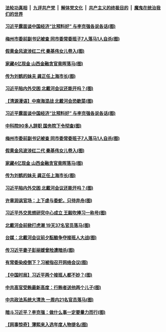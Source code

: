 ####  [法轮功真相](../../../../basic/blob/master/README.md?t=07230302) &nbsp;|&nbsp; [九评共产党](../../../../9ping.md/blob/master/README.md?t=07230302) &nbsp;|&nbsp; [解体党文化](../../../../jtdwh.md/blob/master/README.md?t=07230302)  &nbsp;|&nbsp; [共产主义的终极目的](../../../../gczydzjmd.md/blob/master/README.md?t=07230302) &nbsp;|&nbsp; [魔鬼在统治我们的世界](../../../../mgztzwmdsj.md/blob/master/README.md?t=07230302) 

#### [习近平露面谈中国经济“比预料好” 与李克强各说各话(图)](../pages/p2/940514.md?t=07230302) 

#### [梅州市委前副书记被查 同市委常委班子7人落马1人自杀(图)](../pages/p2/940481.md?t=07230302) 

#### [假黄金风波涉红二代 秦基伟女儿卷入(图)](../pages/p2/940423.md?t=07230302) 

#### [家藏4亿现金 山西金融贪官竟晖落马(图)](../pages/p2/940411.md?t=07230302) 

#### [传为刘鹤的妹夫 龚正任上海市长(图)](../pages/p2/940407.md?t=07230302) 

#### [习近平陷内外交困 北戴河会议还能开吗？(图)](../pages/p2/940322.md?t=07230302) 

#### [【清源漫语】中南海混战 北戴河会恐歇菜(图)](../pages/p2/940539.md?t=07230302) 

#### [习近平露面谈中国经济“比预料好” 与李克强各说各话(图)](../pages/p2/940514.md?t=07230302) 

#### [中科院90多人辞职 国务院下令彻查(图)](../pages/p2/940489.md?t=07230302) 

#### [梅州市委前副书记被查 同市委常委班子7人落马1人自杀(图)](../pages/p2/940481.md?t=07230302) 

#### [假黄金风波涉红二代 秦基伟女儿卷入(图)](../pages/p2/940423.md?t=07230302) 

#### [家藏4亿现金 山西金融贪官竟晖落马(图)](../pages/p2/940411.md?t=07230302) 

#### [传为刘鹤的妹夫 龚正任上海市长(图)](../pages/p2/940407.md?t=07230302) 

#### [习近平陷内外交困 北戴河会议还能开吗？(图)](../pages/p2/940322.md?t=07230302) 

#### [许章润讽官场：上下虚与委蛇，只待弃舟(图)](../pages/p2/940334.md?t=07230302) 

#### [习近平外交思想研究中心成立 王毅吹捧习一称号(图)](../pages/p2/940326.md?t=07230302) 


#### [北戴河会前掀打虎潮 19天37名官员落马(图)](../pages/p2/940316.md?t=07230302) 

#### [台媒：北戴河会议前夕酝酿争夺接班人大战(图)](../pages/p2/940310.md?t=07230302) 

#### [传习近平妻子彭丽媛曾险遭暗杀(图)](../pages/p2/940283.md?t=07230302) 

#### [有常委染疫倒下？习被指召开网络会议(图)](../pages/p2/940280.md?t=07230302) 

#### [【中国时局】习近平两个接班人都不妙？(图)](../pages/p2/940220.md?t=07230302) 

#### [中共高官受贿最新高度：行贿者送他两个儿子(图)](../pages/p2/940213.md?t=07230302) 

#### [中共政法系统大清洗 一周内21名官员落马(图)](../pages/p2/940210.md?t=07230302) 

#### [暗斗习近平？李克强：做什么事一定要量力而行(图)](../pages/p2/940200.md?t=07230302) 

#### [【网事惊奇】薄熙来入选年度人物提名(图)](../pages/p2/940183.md?t=07230302) 


